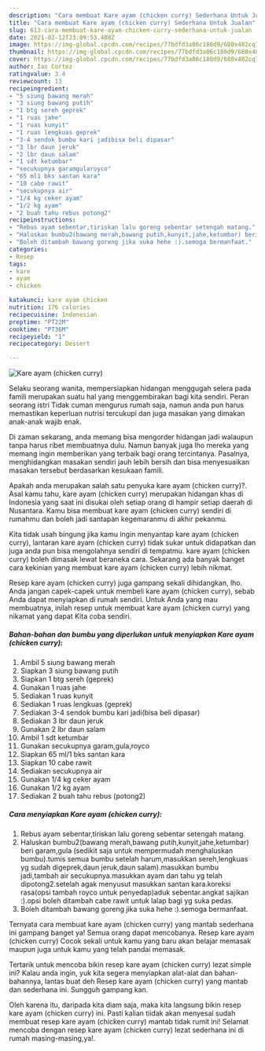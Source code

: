 ```yaml
---
description: "Cara membuat Kare ayam (chicken curry) Sederhana Untuk Jualan"
title: "Cara membuat Kare ayam (chicken curry) Sederhana Untuk Jualan"
slug: 613-cara-membuat-kare-ayam-chicken-curry-sederhana-untuk-jualan
date: 2021-02-12T23:09:53.408Z
image: https://img-global.cpcdn.com/recipes/77bdfd3a06c180d9/680x482cq70/kare-ayam-chicken-curry-foto-resep-utama.jpg
thumbnail: https://img-global.cpcdn.com/recipes/77bdfd3a06c180d9/680x482cq70/kare-ayam-chicken-curry-foto-resep-utama.jpg
cover: https://img-global.cpcdn.com/recipes/77bdfd3a06c180d9/680x482cq70/kare-ayam-chicken-curry-foto-resep-utama.jpg
author: Ian Cortez
ratingvalue: 3.4
reviewcount: 13
recipeingredient:
- "5 siung bawang merah"
- "3 siung bawang putih"
- "1 btg sereh geprek"
- "1 ruas jahe"
- "1 ruas kunyit"
- "1 ruas lengkuas geprek"
- "3-4 sendok bumbu kari jadibisa beli dipasar"
- "3 lbr daun jeruk"
- "2 lbr daun salam"
- "1 sdt ketumbar"
- "secukupnya garamgularoyco"
- "65 ml1 bks santan kara"
- "10 cabe rawit"
- "secukupnya air"
- "1/4 kg ceker ayam"
- "1/2 kg ayam"
- "2 buah tahu rebus potong2"
recipeinstructions:
- "Rebus ayam sebentar,tiriskan lalu goreng sebentar setengah matang."
- "Haluskan bumbu2(bawang merah,bawang putih,kunyit,jahe,ketumbar) beri garam,gula (sedikit saja untuk mempermudah menghaluskan bumbu).tumis semua bumbu setelah harum,masukkan sereh,lengkuas yg sudah digeprek,daun jeruk,daun salam).masukkan bumbu jadi,tambah air secukupnya.masukkan ayam dan tahu yg telah dipotong2.setelah agak menyusut masukkan santan kara.koreksi rasa(opsi tambah royco untuk penyedap)aduk sebentar.angkat sajikan :).opsi boleh ditambah cabe rawit untuk lalap bagi yg suka pedas."
- "Boleh ditambah bawang goreng jika suka hehe :).semoga bermanfaat."
categories:
- Resep
tags:
- kare
- ayam
- chicken

katakunci: kare ayam chicken 
nutrition: 176 calories
recipecuisine: Indonesian
preptime: "PT22M"
cooktime: "PT36M"
recipeyield: "1"
recipecategory: Dessert

---
```



![Kare ayam (chicken curry)](https://img-global.cpcdn.com/recipes/77bdfd3a06c180d9/680x482cq70/kare-ayam-chicken-curry-foto-resep-utama.jpg)

Selaku seorang wanita, mempersiapkan hidangan menggugah selera pada famili merupakan suatu hal yang menggembirakan bagi kita sendiri. Peran seorang istri Tidak cuman mengurus rumah saja, namun anda pun harus memastikan keperluan nutrisi tercukupi dan juga masakan yang dimakan anak-anak wajib enak.

Di zaman  sekarang, anda memang bisa mengorder hidangan jadi walaupun tanpa harus ribet membuatnya dulu. Namun banyak juga lho mereka yang memang ingin memberikan yang terbaik bagi orang tercintanya. Pasalnya, menghidangkan masakan sendiri jauh lebih bersih dan bisa menyesuaikan masakan tersebut berdasarkan kesukaan famili. 



Apakah anda merupakan salah satu penyuka kare ayam (chicken curry)?. Asal kamu tahu, kare ayam (chicken curry) merupakan hidangan khas di Indonesia yang saat ini disukai oleh setiap orang di hampir setiap daerah di Nusantara. Kamu bisa membuat kare ayam (chicken curry) sendiri di rumahmu dan boleh jadi santapan kegemaranmu di akhir pekanmu.

Kita tidak usah bingung jika kamu ingin menyantap kare ayam (chicken curry), lantaran kare ayam (chicken curry) tidak sukar untuk didapatkan dan juga anda pun bisa mengolahnya sendiri di tempatmu. kare ayam (chicken curry) boleh dimasak lewat beraneka cara. Sekarang ada banyak banget cara kekinian yang membuat kare ayam (chicken curry) lebih nikmat.

Resep kare ayam (chicken curry) juga gampang sekali dihidangkan, lho. Anda jangan capek-capek untuk membeli kare ayam (chicken curry), sebab Anda dapat menyiapkan di rumah sendiri. Untuk Anda yang mau membuatnya, inilah resep untuk membuat kare ayam (chicken curry) yang nikamat yang dapat Kita coba sendiri.

<!--inarticleads1-->

##### Bahan-bahan dan bumbu yang diperlukan untuk menyiapkan Kare ayam (chicken curry):

1. Ambil 5 siung bawang merah
1. Siapkan 3 siung bawang putih
1. Siapkan 1 btg sereh (geprek)
1. Gunakan 1 ruas jahe
1. Sediakan 1 ruas kunyit
1. Sediakan 1 ruas lengkuas (geprek)
1. Sediakan 3-4 sendok bumbu kari jadi(bisa beli dipasar)
1. Sediakan 3 lbr daun jeruk
1. Gunakan 2 lbr daun salam
1. Ambil 1 sdt ketumbar
1. Gunakan secukupnya garam,gula,royco
1. Siapkan 65 ml/1 bks santan kara
1. Siapkan 10 cabe rawit
1. Sediakan secukupnya air
1. Gunakan 1/4 kg ceker ayam
1. Gunakan 1/2 kg ayam
1. Sediakan 2 buah tahu rebus (potong2)




<!--inarticleads2-->

##### Cara menyiapkan Kare ayam (chicken curry):

1. Rebus ayam sebentar,tiriskan lalu goreng sebentar setengah matang.
1. Haluskan bumbu2(bawang merah,bawang putih,kunyit,jahe,ketumbar) beri garam,gula (sedikit saja untuk mempermudah menghaluskan bumbu).tumis semua bumbu setelah harum,masukkan sereh,lengkuas yg sudah digeprek,daun jeruk,daun salam).masukkan bumbu jadi,tambah air secukupnya.masukkan ayam dan tahu yg telah dipotong2.setelah agak menyusut masukkan santan kara.koreksi rasa(opsi tambah royco untuk penyedap)aduk sebentar.angkat sajikan :).opsi boleh ditambah cabe rawit untuk lalap bagi yg suka pedas.
1. Boleh ditambah bawang goreng jika suka hehe :).semoga bermanfaat.




Ternyata cara membuat kare ayam (chicken curry) yang mantab sederhana ini gampang banget ya! Semua orang dapat mencobanya. Resep kare ayam (chicken curry) Cocok sekali untuk kamu yang baru akan belajar memasak maupun juga untuk kamu yang telah pandai memasak.

Tertarik untuk mencoba bikin resep kare ayam (chicken curry) lezat simple ini? Kalau anda ingin, yuk kita segera menyiapkan alat-alat dan bahan-bahannya, lantas buat deh Resep kare ayam (chicken curry) yang mantab dan sederhana ini. Sungguh gampang kan. 

Oleh karena itu, daripada kita diam saja, maka kita langsung bikin resep kare ayam (chicken curry) ini. Pasti kalian tiidak akan menyesal sudah membuat resep kare ayam (chicken curry) mantab tidak rumit ini! Selamat mencoba dengan resep kare ayam (chicken curry) lezat sederhana ini di rumah masing-masing,ya!.

